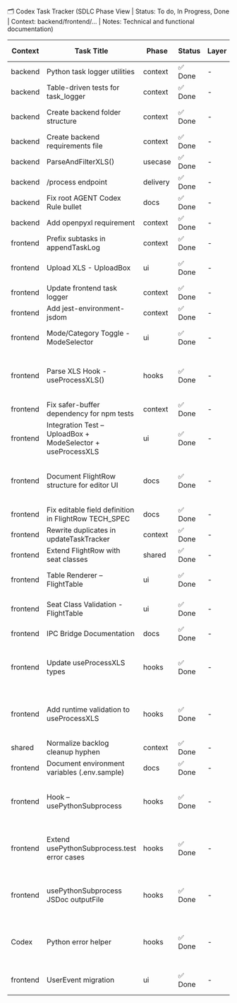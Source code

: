 🗂️ Codex Task Tracker (SDLC Phase View | Status: To do, In Progress, Done | Context: backend/frontend/... | Notes: Technical and functional documentation)

| Context | Task Title | Phase | Status | Layer | Domain | Module | Epic | Feature | Description | Test Status | Created | Updated |
| --- | --- | --- | --- | --- | --- | --- | --- | --- | --- | --- | --- | --- |
| backend | Python task logger utilities | context | ✅ Done | - | - | internal.context | Task logging | Codex Tracker | python port of go utilities | - | 2025-07-10 | 2025-07-11 |
| backend | Table-driven tests for task_logger | context | ✅ Done | - | - | internal.context | Task logging | Codex Tracker | added pytest table-driven tests | - | 2025-07-10 | 2025-07-11 |
| backend | Create backend folder structure | context | ✅ Done | - | - | setup | Setup | Initial Scaffolding | added delivery/usecase/repository directories | - | 2025-07-10 | 2025-07-11 |
| backend | Create backend requirements file | context | ✅ Done | - | - | setup | Setup | Initial Scaffolding | added requirements.txt and docs | - | 2025-07-10 | 2025-07-11 |
| backend | ParseAndFilterXLS() | usecase | ✅ Done | - | - | repository | Data Handling | Flight Parsing | implemented parser in backend/repository/xls_parser.py | - | 2025-07-10 | 2025-07-11 |
| backend | /process endpoint | delivery | ✅ Done | - | - | delivery | Data Handling | Flight Parsing | implemented FastAPI route | - | 2025-07-10 | 2025-07-11 |
| backend | Fix root AGENT Codex Rule bullet | docs | ✅ Done | - | - | documentation | Docs | Governance | completed bullet text and newline | - | 2025-07-11 | 2025-07-11 |
| backend | Add openpyxl requirement | context | ✅ Done | - | - | setup | Setup | Dependencies | added openpyxl dependency and CI install step | - | 2025-07-11 | 2025-07-11 |
| frontend | Prefix subtasks in appendTaskLog | context | ✅ Done | - | - | - | - | - | ts logger with parentTaskName | - | 2025-07-11 | 2025-07-11 |
| frontend | Upload XLS - UploadBox | ui | ✅ Done | - | - | UploadBox.tsx | XLS Upload UX | File Upload UI | initial implementation | - | 2025-07-11 | 2025-07-11 |
| frontend | Update frontend task logger | context | ✅ Done | - | - | - | - | - | switched to codex_task_tracker.md | - | 2025-07-11 | 2025-07-11 |
| frontend | Add jest-environment-jsdom | context | ✅ Done | - | - | - | - | - | added dev dependency | - | 2025-07-11 | 2025-07-11 |
| frontend | Mode/Category Toggle - ModeSelector | ui | ✅ Done | - | - | ModeSelector.tsx | XLS Upload UX | ModeSelector Component | implemented ModeSelector with tests | - | 2025-07-11 | 2025-07-11 |
| frontend | Parse XLS Hook - useProcessXLS() | hooks | ✅ Done | - | - | useProcessXLS.ts | Flight File Ingestion & Filtering | XLS Filtering Logic | implemented useProcessXLS and tests | - | 2025-07-11 | 2025-07-11 |
| frontend | Fix safer-buffer dependency for npm tests | context | ✅ Done | - | - | - | - | - | added safer-buffer dependency | - | 2025-07-11 | 2025-07-11 |
| frontend | Integration Test – UploadBox + ModeSelector + useProcessXLS | ui | ✅ Done | - | - | UploadFlow.integration.test.tsx | XLS Upload UX | Integrated Upload Flow | integration test added | - | 2025-07-11 | 2025-07-11 |
| frontend | Document FlightRow structure for editor UI | docs | ✅ Done | - | - | docs/flightRow.md | Flight File Ingestion & Filtering | Schema Definition | added J/C and Y/C docs | - | 2025-07-11 | 2025-07-11 |
| frontend | Fix editable field definition in FlightRow TECH_SPEC | docs | ✅ Done | - | - | - | - | - | clarify editable j/y fields | - | 2025-07-11 | 2025-07-11 |
| frontend | Rewrite duplicates in updateTaskTracker | context | ✅ Done | - | - | - | - | - | rewrite duplicate rows and add tests | - | 2025-07-11 | 2025-07-11 |
| frontend | Extend FlightRow with seat classes | shared | ✅ Done | - | - | - | - | - | add j_class and y_class fields; update tests | - | 2025-07-12 | 2025-07-12 |
| frontend | Table Renderer – FlightTable | ui | ✅ Done | - | - | FlightTable.tsx | XLS Upload UX | Table UI | implement table component | - | 2025-07-12 | 2025-07-12 |
| frontend | Seat Class Validation - FlightTable | ui | ✅ Done | - | - | FlightTable.tsx | XLS Upload UX | Data Validation | j/y class validation 0-99 with error state | - | 2025-07-12 | 2025-07-12 |
| frontend | IPC Bridge Documentation | docs | ✅ Done | - | - | - | - | - | PRD + TECH_SPEC for Python subprocess bridge | - | 2025-07-12 | 2025-07-12 |
| frontend | Update useProcessXLS types | hooks | ✅ Done | - | - | useProcessXLS.ts | Flight File Ingestion & Filtering | Type Definitions | update hook to use Mode and Category types | - | 2025-07-12 | 2025-07-12 |
| frontend | Add runtime validation to useProcessXLS | hooks | ✅ Done | - | - | useProcessXLS.ts | Flight File Ingestion & Filtering | Runtime Safety | runtime checks for Mode/Category enums | - | 2025-07-12 | 2025-07-12 |
| shared | Normalize backlog cleanup hyphen | context | ✅ Done | - | - | - | - | - | handle hyphen names in cleanup | - | 2025-07-12 | 2025-07-12 |
| frontend | Document environment variables (.env.sample) | docs | ✅ Done | - | - | - | - | - | added env sample and README steps | - | 2025-07-12 | 2025-07-12 |
| frontend | Hook – usePythonSubprocess | hooks | ✅ Done | - | - | usePythonSubprocess.ts | Flight File Ingestion & Filtering | IPC Integration | spawn Python subprocess with typed args | - | 2025-07-12 | 2025-07-12 |
| frontend | Extend usePythonSubprocess.test error cases | hooks | ✅ Done | - | - | usePythonSubprocess.test.ts | Flight File Ingestion & Filtering | IPC Error Handling | add error and signal rejection tests | - | 2025-07-12 | 2025-07-12 |
| frontend | usePythonSubprocess JSDoc outputFile | hooks | ✅ Done | - | - | usePythonSubprocess.ts | Flight File Ingestion & Filtering | IPC Developer Experience | document JSON FlightRow array requirement | - | 2025-07-12 | 2025-07-12 |
| Codex | Python error helper | hooks | ✅ Done | - | - | buildPythonErrorMessage.ts | Flight File Ingestion & Filtering | IPC Error Handling | improve subprocess error messages | - | 2025-07-12 | 2025-07-12 |
| frontend | UserEvent migration | ui | ✅ Done | - | - | UploadBox.test.tsx, ModeSelector.test.tsx | XLS Upload UX | UI Testing Consistency | replace fireEvent with userEvent | - | 2025-07-12 | 2025-07-12 |
